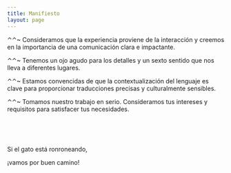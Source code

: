 ```yaml
---
title: Manifiesto
layout: page
---
```



⌃⌃~ Consideramos que la experiencia proviene de la interacción y creemos en la importancia de una comunicación clara e impactante.

 

⌃⌃~ Tenemos un ojo agudo para los detalles y un sexto sentido que nos lleva a diferentes lugares. 

 

⌃⌃~ Estamos convencidas de que la contextualización del lenguaje es clave para proporcionar traducciones precisas y culturalmente sensibles. 

 

⌃⌃~ Tomamos nuestro trabajo en serio. Consideramos tus intereses y requisitos para satisfacer tus necesidades. 

​

​

Si el gato está ronroneando,

¡vamos por buen camino!